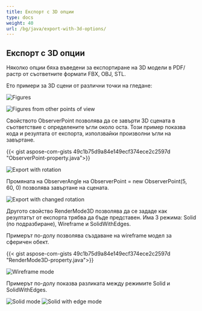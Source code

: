 ```yaml
---
title: Експорт с 3D опции
type: docs
weight: 40
url: /bg/java/export-with-3d-options/
---
```


## **Експорт с 3D опции**

Няколко опции бяха въведени за експортиране на 3D модели в PDF/растр от съответните формати FBX, OBJ, STL.

Ето примери за 3D сцени от различни точки на гледане:

![Figures](fig1.png)

![Figures from other points of view](fig2.png)

Свойството ObserverPoint позволява да се завърти 3D сцената в съответствие с определените ъгли около оста. Този пример показва кода и резултата от експорта, използвайки произволни ъгли на завъртане.

{{< gist aspose-com-gists 49c1b75d9a84e149ecf374ece2c2597d "ObserverPoint-property.java">}}

![Export with rotation](fig3.png)

Промяната на ObserverAngle на ObserverPoint = new ObserverPoint(5, 60, 0) позволява завъртане на сцената.

![Export with changed rotation](fig4.png)

Другото свойство RenderMode3D позволява да се зададе как резултатът от експорта трябва да бъде представен. Има 3 режима: Solid (по подразбиране), Wireframe и SolidWithEdges.

Примерът по-долу позволява създаване на wireframe модел за сферичен обект.

{{< gist aspose-com-gists 49c1b75d9a84e149ecf374ece2c2597d "RenderMode3D-property.java">}}

![Wireframe mode](fig5.png)

Примерът по-долу показва разликата между режимите Solid и SolidWithEdges.

![Solid mode](fig6.png)
![Solid with edge mode](fig7.png)
